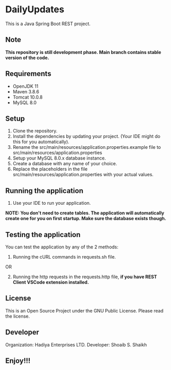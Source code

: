 # DailyUpdates

This is a Java Spring Boot REST project.

## Note

**This repository is still development phase. Main branch contains stable version of the code.**

## Requirements

- OpenJDK 11
- Maven 3.8.6
- Tomcat 10.0.8
- MySQL 8.0

## Setup

1. Clone the repository.
2. Install the dependencies by updating your project. (Your IDE might do this for you automatically).
3. Rename the src/main/resources/application.properties.example file to src/main/resources/application.properties
4. Setup your MySQL 8.0.x database instance.
5. Create a database with any name of your choice.
6. Replace the placeholders in the file src/main/resources/application.properties with your actual values.

## Running the application

1. Use your IDE to run your application.

**NOTE: You don't need to create tables. The application will automatically create one for you on first startup. Make sure the database exists though.**

## Testing the application

You can test the application by any of the 2 methods:

1. Running the cURL commands in requests.sh file.

OR

2. Running the http requests in the requests.http file, **if you have REST Client VSCode extension installed.**

## License

This is an Open Source Project under the GNU Public License. Please read the license.

## Developer

Organization: Hadiya Enterprises LTD.
Developer: Shoaib S. Shaikh

## Enjoy!!!